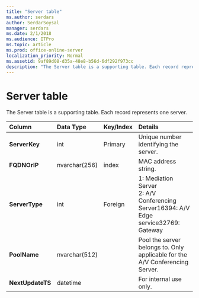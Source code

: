```yaml
---
title: "Server table"
ms.author: serdars
author: SerdarSoysal
manager: serdars
ms.date: 2/1/2018
ms.audience: ITPro
ms.topic: article
ms.prod: office-online-server
localization_priority: Normal
ms.assetid: 9af89d08-d35a-48e8-b56d-6df292f973cc
description: "The Server table is a supporting table. Each record represents one server."
---
```


# Server table
 
The Server table is a supporting table. Each record represents one server. 
  
|**Column**|**Data Type**|**Key/Index**|**Details**|
|:-----|:-----|:-----|:-----|
|**ServerKey** <br/> |int  <br/> |Primary  <br/> |Unique number identifying the server.  <br/> |
|**FQDNOrIP** <br/> |nvarchar(256)  <br/> |index  <br/> |MAC address string.  <br/> |
|**ServerType** <br/> |int  <br/> |Foreign  <br/> |1: Mediation Server  <br/> 2: A/V Conferencing Server16394: A/V Edge service32769: Gateway  <br/> |
|**PoolName** <br/> |nvarchar(512)  <br/> ||Pool the server belongs to. Only applicable for the A/V Conferencing Server.  <br/> |
|**NextUpdateTS** <br/> |datetime  <br/> ||For internal use only.  <br/> |
   

